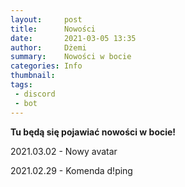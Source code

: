 ```yaml
---
layout:     post
title:      Nowości
date:       2021-03-05 13:35
author:     Dżemi
summary:    Nowości w bocie
categories: Info
thumbnail:  
tags:
 - discord
 - bot
---
```


**Tu będą się pojawiać nowości w bocie!**

2021.03.02 - Nowy avatar

2021.02.29 - Komenda d!ping